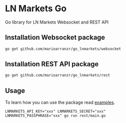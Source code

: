 # LN Markets Go
Go library for LN Markets Websocket and REST API

## Installation Websocket package

```bash
go get github.com/marioarranzr/go_lnmarkets/websocket
```

## Installation REST API package

```bash
go get github.com/marioarranzr/go_lnmarkets/rest
```

## Usage

To learn how you can use the package read [examples](examples/).

```
LNMARKETS_API_KEY="xxx" LNMARKETS_SECRET="xxx" LNMARKETS_PASSPHRASE="xxx" go run rest/main.go
```